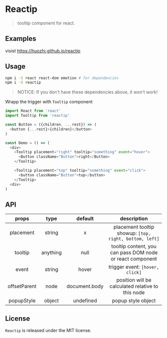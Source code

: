 # Reactip
> tooltip component for react.

## Examples

visist https://huozhi.github.io/reactip

## Usage

```sh
npm i -S react react-dom emotion # for dependencies
npm i -S reactip
```

> NOTICE: If you don't have these dependencies above, it won't work!

Wrapp the trigger with `Tooltip` component

```js
import React from 'react'
import Tooltip from 'reactip'

const Button = ({children, ...rest}) => (
  <button {...rest}>{children}</button>
)

const Demo = () => (
  <div>
    <Tooltip placement="right" tooltip="something" event="hover">
      <Button className="Button">right</Button>
    </Tooltip>

    <Tooltip placement="top" tooltip="something" event="click">
      <button className="Button">top</button>
    </Tooltip>
  <div>
)
```

## API

| props     | type     | default | description |
| :-------: | :------: | :-----: | :---------: |
| placement | string   | x       | placement tooltip showup: `[top, right, bottom, left]` |
| tooltip   | anything | null    | tooltip content, you can pass DOM node or react component |
| event     | string   | hover   | trigger event: `[hover, click]` |
| offsetParent | node | document.body | position will be calculated relative to this node |
| popupStyle | object | undefined | popup style object |

## License

`Reactip` is released under the MIT license.
